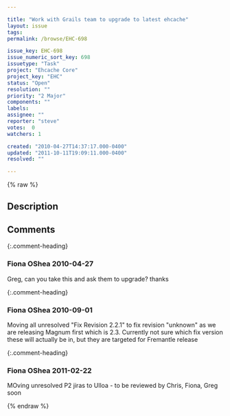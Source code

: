```yaml
---

title: "Work with Grails team to upgrade to latest ehcache"
layout: issue
tags: 
permalink: /browse/EHC-698

issue_key: EHC-698
issue_numeric_sort_key: 698
issuetype: "Task"
project: "Ehcache Core"
project_key: "EHC"
status: "Open"
resolution: ""
priority: "2 Major"
components: ""
labels: 
assignee: ""
reporter: "steve"
votes:  0
watchers: 1

created: "2010-04-27T14:37:17.000-0400"
updated: "2011-10-11T19:09:11.000-0400"
resolved: ""

---
```




{% raw %}



## Description

<div markdown="1" class="description">



</div>

## Comments


{:.comment-heading}
### **Fiona OShea** <span class="date">2010-04-27</span>

<div markdown="1" class="comment">

Greg, can you take this and ask them to upgrade? thanks

</div>


{:.comment-heading}
### **Fiona OShea** <span class="date">2010-09-01</span>

<div markdown="1" class="comment">

Moving all unresolved "Fix Revision 2.2.1" to fix revision "unknown" as we are releasing Magnum first which is 2.3. Currently not sure which fix version these will actually be in, but they are targeted for Fremantle release

</div>


{:.comment-heading}
### **Fiona OShea** <span class="date">2011-02-22</span>

<div markdown="1" class="comment">

MOving unresolved P2 jiras to Ulloa - to be reviewed by Chris, Fiona, Greg soon

</div>



{% endraw %}
